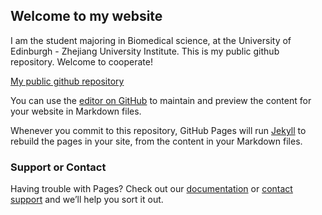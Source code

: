 ## Welcome to my website

I am the student majoring in Biomedical science, at the University of Edinburgh - Zhejiang University Institute. This is my public github repository. Welcome to cooperate! 

[My public github repository](https://github.com/croisento)

You can use the [editor on GitHub](https://github.com/croisento/croisento.github.io/edit/master/index.md) to maintain and preview the content for your website in Markdown files.

Whenever you commit to this repository, GitHub Pages will run [Jekyll](https://jekyllrb.com/) to rebuild the pages in your site, from the content in your Markdown files.

### Support or Contact

Having trouble with Pages? Check out our [documentation](https://help.github.com/categories/github-pages-basics/) or [contact support](https://github.com/contact) and we’ll help you sort it out.
